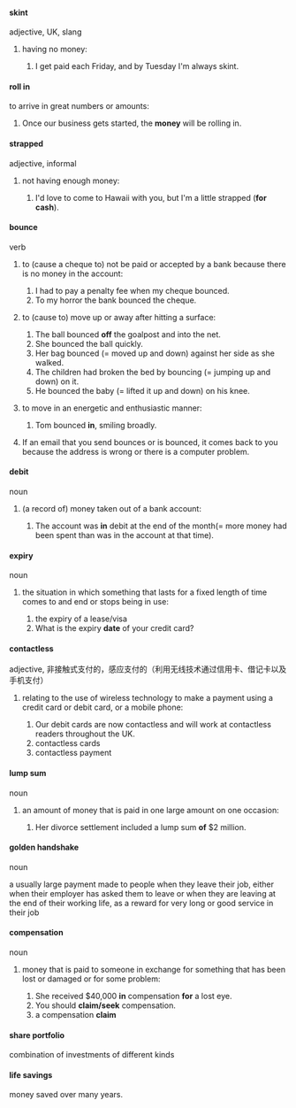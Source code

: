 #### skint
adjective, UK, slang

1. having no money:
   
   1. I get paid each Friday, and by Tuesday I'm always skint.

#### roll in

to arrive in great numbers or amounts:

1. Once our business gets started, the **money** will be rolling in.


#### strapped
adjective, informal

1. not having enough money:
   
   1. I'd love to come to Hawaii with you, but I'm a little strapped (**for cash**).

#### bounce
verb

1. to (cause a cheque to) not be paid or accepted by a bank because there is no money in the account:
   
   1. I had to pay a penalty fee when my cheque bounced.
   2. To my horror the bank bounced the cheque.

2. to (cause to) move up or away after hitting a surface:
   
   1. The ball bounced **off** the goalpost and into the net.
   2. She bounced the ball quickly.
   3. Her bag bounced (= moved up and down) against her side as she walked.
   4. The children had broken the bed by bouncing (= jumping up and down) on it.
   5. He bounced the baby (= lifted it up and down) on his knee.

3. to move in an energetic and enthusiastic manner:
   
   1. Tom bounced **in**, smiling broadly.

4. If an email that you send bounces or is bounced, it comes back to you because the address is wrong or there is a computer problem.


#### debit
noun

1. (a record of) money taken out of a bank account:
   
   1. The account was **in** debit at the end of the month(= more money had been spent than was in the account at that time).


#### expiry
noun

1. the situation in which something that lasts for a fixed length of time comes to and end or stops being in use:
   
   1. the expiry of a lease/visa
   2. What is the expiry **date** of your credit card?


#### contactless
adjective, 非接触式支付的，感应支付的（利用无线技术通过信用卡、借记卡以及手机支付）

1. relating to the use of wireless technology to make a payment using a credit card or debit card, or a mobile phone:
   
   1. Our debit cards are now contactless and will work at contactless readers throughout the UK.
   2. contactless cards
   3. contactless payment


#### lump sum
noun

1. an amount of money that is paid in one large amount on one occasion:
   
   1. Her divorce settlement included a lump sum **of** $2 million.


#### golden handshake
noun

a usually large payment made to people when they leave their job, either when their employer has asked them to leave or when they are leaving at the end of their working life, as a reward for very long or good service in their job


#### compensation
noun

1. money that is paid to someone in exchange for something that has been lost or damaged or for some problem:
   
   1. She received $40,000 **in** compensation **for** a lost eye.
   2. You should **claim/seek** compensation.
   3. a compensation **claim**


#### share portfolio
combination of investments of different kinds

#### life savings
money saved over many years.



